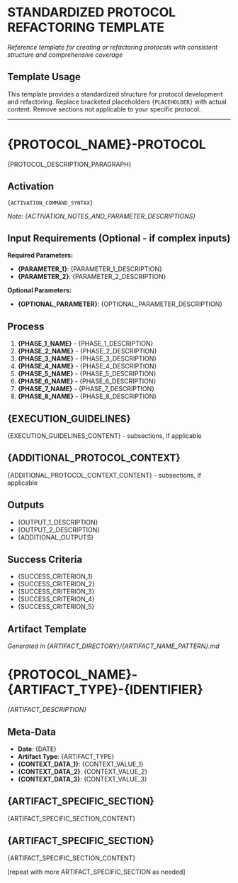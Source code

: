 # STANDARDIZED PROTOCOL REFACTORING TEMPLATE

*Reference template for creating or refactoring protocols with consistent structure and comprehensive coverage*

## Template Usage
This template provides a standardized structure for protocol development and refactoring. Replace bracketed placeholders `{PLACEHOLDER}` with actual content. Remove sections not applicable to your specific protocol.

---

# {PROTOCOL_NAME}-PROTOCOL

{PROTOCOL_DESCRIPTION_PARAGRAPH}

## Activation
```
{ACTIVATION_COMMAND_SYNTAX}
```

*Note: {ACTIVATION_NOTES_AND_PARAMETER_DESCRIPTIONS}*

## Input Requirements (Optional - if complex inputs)
**Required Parameters:**
- **{PARAMETER_1}**: {PARAMETER_1_DESCRIPTION}
- **{PARAMETER_2}**: {PARAMETER_2_DESCRIPTION}

**Optional Parameters:**
- **{OPTIONAL_PARAMETER}**: {OPTIONAL_PARAMETER_DESCRIPTION}

## Process
1. **{PHASE_1_NAME}** - {PHASE_1_DESCRIPTION}
2. **{PHASE_2_NAME}** - {PHASE_2_DESCRIPTION}
3. **{PHASE_3_NAME}** - {PHASE_3_DESCRIPTION}
4. **{PHASE_4_NAME}** - {PHASE_4_DESCRIPTION}
5. **{PHASE_5_NAME}** - {PHASE_5_DESCRIPTION}
6. **{PHASE_6_NAME}** - {PHASE_6_DESCRIPTION}
7. **{PHASE_7_NAME}** - {PHASE_7_DESCRIPTION}
8. **{PHASE_8_NAME}** - {PHASE_8_DESCRIPTION}

## {EXECUTION_GUIDELINES}
{EXECUTION_GUIDELINES_CONTENT} - subsections, if applicable

## {ADDITIONAL_PROTOCOL_CONTEXT}
{ADDITIONAL_PROTOCOL_CONTEXT_CONTENT} - subsections, if applicable

## Outputs
- {OUTPUT_1_DESCRIPTION}
- {OUTPUT_2_DESCRIPTION}
- {ADDITIONAL_OUTPUTS}

## Success Criteria
- {SUCCESS_CRITERION_1}
- {SUCCESS_CRITERION_2}
- {SUCCESS_CRITERION_3}
- {SUCCESS_CRITERION_4}
- {SUCCESS_CRITERION_5}

## Artifact Template

*Generated in {ARTIFACT_DIRECTORY}/{ARTIFACT_NAME_PATTERN}.md*

# {PROTOCOL_NAME}-{ARTIFACT_TYPE}-{IDENTIFIER}

*{ARTIFACT_DESCRIPTION}*

## Meta-Data
- **Date**: {DATE}
- **Artifact Type**: {ARTIFACT_TYPE}
- **{CONTEXT_DATA_1}**: {CONTEXT_VALUE_1}
- **{CONTEXT_DATA_2}**: {CONTEXT_VALUE_2}
- **{CONTEXT_DATA_3}**: {CONTEXT_VALUE_3}

## {ARTIFACT_SPECIFIC_SECTION}
{ARTIFACT_SPECIFIC_SECTION_CONTENT}

## {ARTIFACT_SPECIFIC_SECTION}
{ARTIFACT_SPECIFIC_SECTION_CONTENT}

[repeat with more ARTIFACT_SPECIFIC_SECTION as needed]
